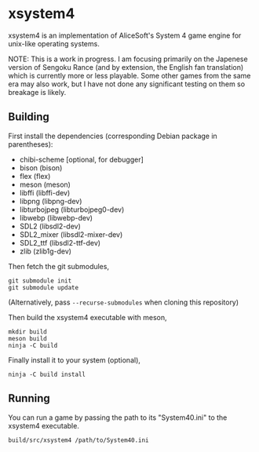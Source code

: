 xsystem4
========

xsystem4 is an implementation of AliceSoft's System 4 game engine for unix-like
operating systems.

NOTE: This is a work in progress. I am focusing primarily on the Japenese
      version of Sengoku Rance (and by extension, the English fan translation)
      which is currently more or less playable. Some other games from the same
      era may also work, but I have not done any significant testing on them so
      breakage is likely.

Building
--------

First install the dependencies (corresponding Debian package in parentheses):

* chibi-scheme [optional, for debugger]
* bison (bison)
* flex (flex)
* meson (meson)
* libffi (libffi-dev)
* libpng (libpng-dev)
* libturbojpeg (libturbojpeg0-dev)
* libwebp (libwebp-dev)
* SDL2 (libsdl2-dev)
* SDL2_mixer (libsdl2-mixer-dev)
* SDL2_ttf (libsdl2-ttf-dev)
* zlib (zlib1g-dev)

Then fetch the git submodules,

    git submodule init
    git submodule update

(Alternatively, pass `--recurse-submodules` when cloning this repository)

Then build the xsystem4 executable with meson,

    mkdir build
    meson build
    ninja -C build
    
Finally install it to your system (optional),

    ninja -C build install

Running
-------

You can run a game by passing the path to its "System40.ini" to the xsystem4
executable.

    build/src/xsystem4 /path/to/System40.ini
